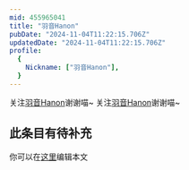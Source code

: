 ```yaml
---
mid: 455965041
title: "羽音Hanon"
pubDate: "2024-11-04T11:22:15.706Z"
updatedDate: "2024-11-04T11:22:15.706Z"
profile:
  {
    Nickname: ["羽音Hanon"],
  }
---
```


关注[羽音Hanon](https://space.bilibili.com/455965041)谢谢喵~ 关注[羽音Hanon](https://space.bilibili.com/455965041)谢谢喵~

## 此条目有待补充
你可以在[这里](https://github.com/Yuhanawa/VTuber.ICU-Content/edit/master/v/羽音Hanon/index.md)编辑本文
